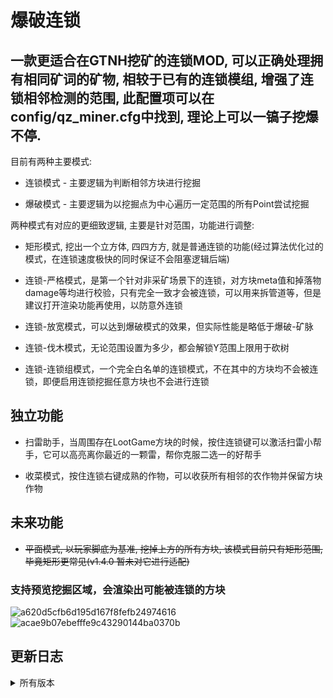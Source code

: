 # 爆破连锁

## 一款更适合在GTNH挖矿的连锁MOD, 可以正确处理拥有相同矿词的矿物, 相较于已有的连锁模组, 增强了连锁相邻检测的范围, 此配置项可以在config/qz_miner.cfg中找到, 理论上可以一镐子挖爆不停.

目前有两种主要模式:

* 连锁模式 - 主要逻辑为判断相邻方块进行挖掘

* 爆破模式 - 主要逻辑为以挖掘点为中心遍历一定范围的所有Point尝试挖掘

两种模式有对应的更细致逻辑, 主要是针对范围，功能进行调整:

* 矩形模式, 挖出一个立方体, 四四方方, 就是普通连锁的功能(经过算法优化过的模式，在连锁速度极快的同时保证不会阻塞逻辑后端)

* 连锁-严格模式，是第一个针对非采矿场景下的连锁，对方块meta值和掉落物damage等均进行校验，只有完全一致才会被连锁，可以用来拆管道等，但是建议打开渲染功能再使用，以防意外连锁

* 连锁-放宽模式，可以达到爆破模式的效果，但实际性能是略低于爆破-矿脉

* 连锁-伐木模式，无论范围设置为多少，都会解锁Y范围上限用于砍树

* 连锁-连锁组模式，一个完全白名单的连锁模式，不在其中的方块均不会被连锁，即便启用连锁挖掘任意方块也不会进行连锁

## 独立功能

* 扫雷助手，当周围存在LootGame方块的时候，按住连锁键可以激活扫雷小帮手，它可以高亮离你最近的一颗雷，帮你克服二选一的好帮手

* 收菜模式，按住连锁右键成熟的作物，可以收获所有相邻的农作物并保留方块作物

## 未来功能

* ~~平面模式, 以玩家脚底为基准, 挖掉上方的所有方块, 该模式目前只有矩形范围, 毕竟矩形更常见(v1.4.0 暂未对它进行适配)~~

### 支持预览挖掘区域，会渲染出可能被连锁的方块
![a620d5cfb6d195d167f8fefb24974616](https://github.com/user-attachments/assets/6fef1eed-6593-446b-b775-f2b12e451ad8)
![acae9b07ebefffe9c43290144ba0370b](https://github.com/user-attachments/assets/09f6225e-8bbe-425b-b48a-72af94ff8c74)



## 更新日志

<details>
<summary>所有版本</summary>

* v1.0.0-alpha 当前版本已知的存在的致命bug, 由于没有做异步和多线程, 当连锁范围过大极有可能让 检索<->挖矿 两个相互作用的函数陷入死循环, 最终卡死逻辑服务器--具体逻辑为检索到一格后进行挖掘, 挖掘的同时检索下一个连锁位置列表, 但是如果方块未实际被挖掘掉会再次检索重复位置挖掘它.

* v1.0.1-alpha 将搜索任务和挖掘任务彻底分离, 避免了上述的问题. 目前只重构了RectangularMode, 后续的几个模式都将按照此进行更新

  * 日志: 将Supplier改为纯算法, 只计算范围, 校验Point任务在get()后执行, 包括Point方块是否合法, 能否挖掘都靠外部进行判断.

* v1.1.0-rc.1 解决了大部分测试时出现的已知问题, 日志: 连锁模式下矿词匹配增强, 挖矿的效果目前和格雷的矿机一致!!!

* v1.1.1 优化客户端逻辑, 将切换开启替换为长按开启, 添加一个状态指示器(原本是提供给切换模式方便查看当前状态的)

* v1.2.0 添加新的连锁逻辑, 新逻辑不会挖掘碎矿 - 增强普通连锁模式 - 会挖掘所有原矿

* v1.2.1 增加兼容性逻辑, 添加对270以下和无GTNH整合包的支持, 使用反射检查

* v1.3.0 修复一个不易察觉的bug, 当连锁范围和数量极大时, 无法正确工作; 将点提供器外置到循环外(tick外)后修复此bug;

  * 日志: 由于循环时硬性设置了时间底线防止卡死, 所以该问题极难被察觉, 最多发现挖的矿有点少, 实际上挖的数量就是时间限制内能够取到的所有点, 但是当范围极大后Supplier在循环内反复获取大量点(超过万级后)就会几个都连锁不了

* v1.3.1 修复内存泄露的bug

* v1.4.0 逻辑框架重构, (一次大更新, 几乎推翻了之前的核心逻辑). 现在无论怎么挖都不会卡死主线程, 再也不会出现内存溢出, 而且极限范围下的点挖掘也正确了, 现在可以正确连锁一整片矿脉或者区块了, 前提是你的配置文件给的数值足够

* v1.5.0 修复了匠魂工具不增加经验的问题

* v1.6.0 更新兼容270b4, 增加隧道模式, 目前仅支持3*3

* v1.6.1 更新了版本兼容检查判断，客户端在补丁版本低于服务器时依然可以加入服务器，在未安装mod时也允许进入

* v1.7.0 项目大重构，玩家状态管理更加清晰；搜索任务从单线程手动异步改为线程池异步，性能效率更高，不过可能存在未发现的bug。模式分类更加细化，爆破模式仅可破坏固体方块，实体箱子等无法摧毁，连锁模式现在改为经典的连锁形式，但是增加了连锁范围判断也就是增强型连锁，连锁模式下允许破坏实体。

* v1.8.0 修复诸多BUG，添加伐木模式

* v1.8.1 修复配置GUI页面BUG

* ......

* v1.12.0 添加时运上限解锁功能，不再受时运三限制

* v1.13.x 添加非自然生成矿物时运解锁功能，手动放下的矿物现在时运对其也可以生效

</details>
